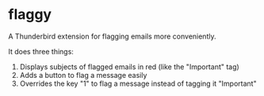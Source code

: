 # flaggy

A Thunderbird extension for flagging emails more conveniently.

It does three things:

1. Displays subjects of flagged emails in red (like the "Important" tag)
2. Adds a button to flag a message easily
3. Overrides the key "1" to flag a message instead of tagging it "Important"
